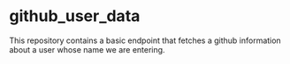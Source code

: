 # github_user_data
This repository contains a basic endpoint that fetches a github information about a user whose name we are entering.
